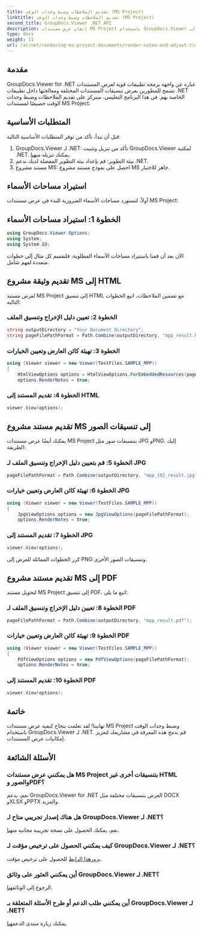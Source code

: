 ```yaml
---
title: تقديم الملاحظات وضبط وحدات الوقت (MS Project)
linktitle: تقديم الملاحظات وضبط وحدات الوقت (MS Project)
second_title: GroupDocs.Viewer .NET API
description: إتقان عرض مستندات MS Project باستخدام GroupDocs.Viewer لـ .NET. قم بتدوين الملاحظات وضبط وحدات الوقت واستكشاف تنسيقات الإخراج المختلفة دون عناء.
type: docs
weight: 11
url: /ar/net/rendering-ms-project-documents/render-notes-and-adjust-time-ms-project/
---
```

## مقدمة
GroupDocs.Viewer for .NET عبارة عن واجهة برمجة تطبيقات قوية لعرض المستندات تسمح للمطورين بعرض تنسيقات المستندات المختلفة ومعالجتها داخل تطبيقات .NET الخاصة بهم. في هذا البرنامج التعليمي، سنركز على تقديم الملاحظات وضبط وحدات الوقت خصيصًا لمستندات MS Project.
## المتطلبات الأساسية
قبل أن نبدأ، تأكد من توفر المتطلبات الأساسية التالية:
1. GroupDocs.Viewer لـ .NET: تأكد من تنزيل وتثبيت GroupDocs.Viewer لمكتبة .NET. يمكنك تنزيله من[هنا](https://releases.groupdocs.com/viewer/net/).
2. بيئة التطوير: قم بإعداد بيئة التطوير المفضلة لديك بدعم .NET.
3. مستند مشروع MS: احصل على نموذج مستند مشروع MS جاهز للاختبار.
## استيراد مساحات الأسماء
أولاً، لنستورد مساحات الأسماء الضرورية للبدء في عرض مستندات MS Project:
## الخطوة 1: استيراد مساحات الأسماء
```csharp
using GroupDocs.Viewer.Options;
using System;
using System.IO;
```
الآن بعد أن قمنا باستيراد مساحات الأسماء المطلوبة، فلنقسم كل مثال إلى خطوات متعددة لفهم شامل.
## تقديم وثيقة مشروع MS إلى HTML
لعرض مستند MS Project إلى تنسيق HTML مع تضمين الملاحظات، اتبع الخطوات التالية:
### الخطوة 2: تعيين دليل الإخراج وتنسيق الملف
```csharp
string outputDirectory = "Your Document Directory";
string pageFilePathFormat = Path.Combine(outputDirectory, "mpp_result.html");
```
### الخطوة 3: تهيئة كائن العارض وتعيين الخيارات
```csharp
using (Viewer viewer = new Viewer(TestFiles.SAMPLE_MPP))
{
    HtmlViewOptions options = HtmlViewOptions.ForEmbeddedResources(pageFilePathFormat);
    options.RenderNotes = true;
```
### الخطوة 4: تقديم المستند إلى HTML
```csharp
viewer.View(options);
```
## تقديم مستند مشروع MS إلى تنسيقات الصور
يمكنك أيضًا عرض مستندات MS Project بتنسيقات صور مثل JPG وPNG. إليك الطريقة:
### الخطوة 5: قم بتعيين دليل الإخراج وتنسيق الملف لـ JPG
```csharp
pageFilePathFormat = Path.Combine(outputDirectory, "mpp_{0}_result.jpg");
```
### الخطوة 6: تهيئة كائن العارض وتعيين خيارات JPG
```csharp
using (Viewer viewer = new Viewer(TestFiles.SAMPLE_MPP))
{
    JpgViewOptions options = new JpgViewOptions(pageFilePathFormat);
    options.RenderNotes = true;
```
### الخطوة 7: تقديم المستند إلى JPG
```csharp
viewer.View(options);
```
كرر الخطوات المماثلة للعرض إلى PNG وتنسيقات الصور الأخرى.
## تقديم مستند مشروع MS إلى PDF
لتحويل مستند MS Project إلى تنسيق PDF، اتبع ما يلي:
### الخطوة 8: تعيين دليل الإخراج وتنسيق الملف لـ PDF
```csharp
pageFilePathFormat = Path.Combine(outputDirectory, "mpp_result.pdf");
```
### الخطوة 9: تهيئة كائن العارض وتعيين خيارات PDF
```csharp
using (Viewer viewer = new Viewer(TestFiles.SAMPLE_MPP))
{
    PdfViewOptions options = new PdfViewOptions(pageFilePathFormat);
    options.RenderNotes = true;
```
### الخطوة 10: تقديم المستند إلى PDF
```csharp
viewer.View(options);
```

## خاتمة
تهانينا! لقد تعلمت بنجاح كيفية عرض مستندات MS Project وضبط وحدات الوقت باستخدام GroupDocs.Viewer لـ .NET. قم بدمج هذه المعرفة في مشاريعك لتعزيز إمكانيات عرض المستندات.
## الأسئلة الشائعة
### هل يمكنني عرض مستندات MS Project بتنسيقات أخرى غير HTML والصور وPDF؟
نعم، يدعم GroupDocs.Viewer for .NET العرض بتنسيقات مختلفة مثل DOCX وXLSX وPPTX والمزيد.
### هل هناك إصدار تجريبي متاح لـ GroupDocs.Viewer لـ .NET؟
 نعم، يمكنك الحصول على نسخة تجريبية مجانية من[هنا](https://releases.groupdocs.com/).
### كيف يمكنني الحصول على ترخيص مؤقت لـ GroupDocs.Viewer لـ .NET؟
 يزور[هذا الرابط](https://purchase.groupdocs.com/temporary-license/) للحصول على ترخيص مؤقت.
### أين يمكنني العثور على وثائق GroupDocs.Viewer لـ .NET؟
 الرجوع إلى الوثائق[هنا](https://reference.groupdocs.com/viewer/net/).
### أين يمكنني طلب الدعم أو طرح الأسئلة المتعلقة بـ GroupDocs.Viewer لـ .NET؟
 يمكنك زيارة منتدى الدعم[هنا](https://forum.groupdocs.com/c/viewer/9).